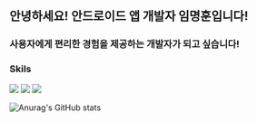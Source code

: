 ## 안녕하세요! 안드로이드 앱 개발자 임명훈입니다!
### 사용자에게 편리한 경험을 제공하는 개발자가 되고 싶습니다!

### Skils
<img src="https://img.shields.io/badge/Android-3DDC84?style=flat-square&logo=Android&logoColor=white"/> <img src="https://img.shields.io/badge/Kotlin-7F52FF?style=flat-square&logo=Kotlin&logoColor=white"/> <img src="https://img.shields.io/badge/Jira-0052CC?style=flat-square&logo=Jira&logoColor=Black"/> 

![Anurag's GitHub stats](https://github-readme-stats.vercel.app/api?username=dla3946gns&theme=shades-of-purple&show_icons=true)
